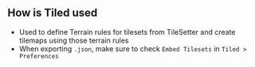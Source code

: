 ## How is Tiled used

- Used to define Terrain rules for tilesets from TileSetter and create tilemaps using those terrain rules
- When exporting `.json`, make sure to check `Embed Tilesets` in `Tiled > Preferences`

